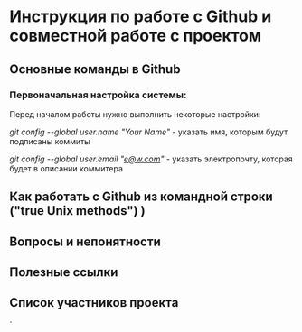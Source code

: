 # Инструкция по работе с Github и совместной работе с проектом

## Основные команды в Github

### Первоначальная настройка системы:

Перед началом работы нужно выполнить некоторые настройки:

*git config --global user.name "Your Name"* - указать имя, которым будут подписаны коммиты

*git config --global user.email "e@w.com"* - указать электропочту, которая будет в описании коммитера

## Как работать с Github из командной строки ("true Unix methods") )

## Вопросы и непонятности

## Полезные ссылки

## Список участников проекта
`
